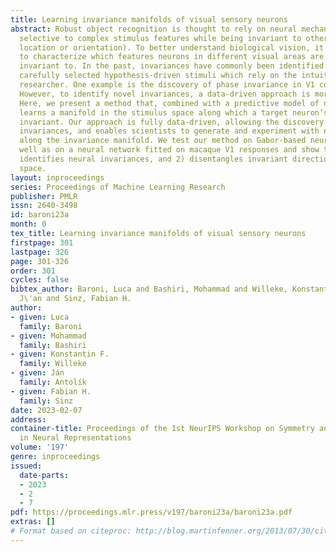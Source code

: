 ```yaml
---
title: Learning invariance manifolds of visual sensory neurons
abstract: Robust object recognition is thought to rely on neural mechanisms that are
  selective to complex stimulus features while being invariant to others (e.g., spatial
  location or orientation). To better understand biological vision, it is thus crucial
  to characterize which features neurons in different visual areas are selective or
  invariant to. In the past, invariances have commonly been identified by presenting
  carefully selected hypothesis-driven stimuli which rely on the intuition of the
  researcher. One example is the discovery of phase invariance in V1 complex cells.
  However, to identify novel invariances, a data-driven approach is more desirable.
  Here, we present a method that, combined with a predictive model of neural responses,
  learns a manifold in the stimulus space along which a target neuron’s response is
  invariant. Our approach is fully data-driven, allowing the discovery of novel neural
  invariances, and enables scientists to generate and experiment with novel stimuli
  along the invariance manifold. We test our method on Gabor-based neuron models as
  well as on a neural network fitted on macaque V1 responses and show that 1) it successfully
  identifies neural invariances, and 2) disentangles invariant directions in the stimulus
  space.
layout: inproceedings
series: Proceedings of Machine Learning Research
publisher: PMLR
issn: 2640-3498
id: baroni23a
month: 0
tex_title: Learning invariance manifolds of visual sensory neurons
firstpage: 301
lastpage: 326
page: 301-326
order: 301
cycles: false
bibtex_author: Baroni, Luca and Bashiri, Mohammad and Willeke, Konstantin F. and Antol\'ik,
  J\'an and Sinz, Fabian H.
author:
- given: Luca
  family: Baroni
- given: Mohammad
  family: Bashiri
- given: Konstantin F.
  family: Willeke
- given: Ján
  family: Antolík
- given: Fabian H.
  family: Sinz
date: 2023-02-07
address:
container-title: Proceedings of the 1st NeurIPS Workshop on Symmetry and Geometry
  in Neural Representations
volume: '197'
genre: inproceedings
issued:
  date-parts:
  - 2023
  - 2
  - 7
pdf: https://proceedings.mlr.press/v197/baroni23a/baroni23a.pdf
extras: []
# Format based on citeproc: http://blog.martinfenner.org/2013/07/30/citeproc-yaml-for-bibliographies/
---
```

